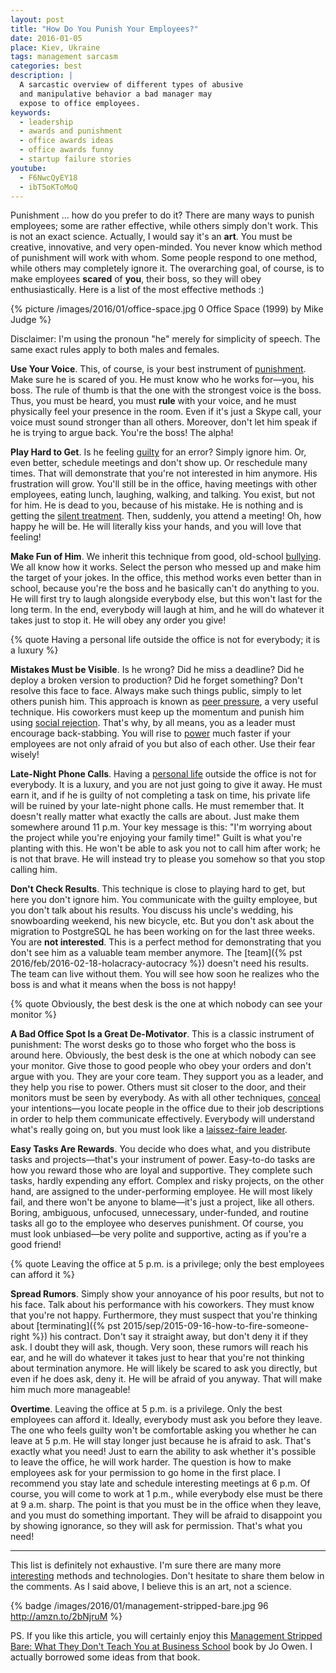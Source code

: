```yaml
---
layout: post
title: "How Do You Punish Your Employees?"
date: 2016-01-05
place: Kiev, Ukraine
tags: management sarcasm
categories: best
description: |
  A sarcastic overview of different types of abusive
  and manipulative behavior a bad manager may
  expose to office employees.
keywords:
  - leadership
  - awards and punishment
  - office awards ideas
  - office awards funny
  - startup failure stories
youtube:
  - F6NwcQyEY18
  - ibT5oKToMoQ
---
```


Punishment ... how do you prefer to do it? There are many ways to punish
employees; some are rather effective, while others simply don't work. This is
not an exact science. Actually, I would say it's an **art**. You must be creative,
innovative, and very open-minded. You never know which method of
punishment will work with whom. Some people respond to one method,
while others may completely ignore it. The overarching goal, of course, is
to make employees **scared** of **you**, their boss, so they will obey enthusiastically.
Here is a list of the most effective methods :)

<!--more-->

{% picture /images/2016/01/office-space.jpg 0 Office Space (1999) by Mike Judge %}

Disclaimer: I'm using the pronoun "he" merely for simplicity of speech. The
same exact rules apply to both males and females.

**Use Your Voice**.
This, of course, is your best instrument of
[punishment](https://en.wikipedia.org/wiki/Punishment). Make sure he is scared
of you. He must know who he works for&mdash;you, his boss. The rule
of thumb is that the one with the strongest voice is the boss. Thus, you
must be heard, you must **rule** with your voice, and he must physically
feel your presence in the room. Even if it's just a Skype call,
your voice must sound stronger than all others.
Moreover, don't let him speak if he is trying to argue back.
You're the boss! The alpha!

**Play Hard to Get**.
Is he feeling [guilty](https://en.wikipedia.org/wiki/Guilt_%28emotion%29) for
an error? Simply ignore him. Or, even better, schedule
meetings and don't show up. Or reschedule many times. That will demonstrate
that you're not interested in him anymore. His frustration
will grow. You'll still be in the office, having meetings with other employees,
eating lunch, laughing, walking, and talking. You exist, but not for him.
He is dead to you, because of his mistake. He is nothing and is getting
the [silent treatment](https://en.wikipedia.org/wiki/Silent_treatment).
Then, suddenly, you attend a meeting! Oh, how happy he will be.
He will literally kiss your hands, and you will love that feeling!

**Make Fun of Him**.
We inherit this technique from good, old-school
[bullying](https://en.wikipedia.org/wiki/Bullying). We all know how it
works. Select the person who messed up and make him the target of your jokes.
In the office, this method works even better than in school, because
you're the boss and he basically can't do anything to you. He will first try
to laugh alongside everybody else, but this won't last for the long term. In the
end, everybody will laugh at him, and he will do whatever it takes just to stop it.
He will obey any order you give!

{% quote Having a personal life outside the office is not for everybody; it is a luxury %}

**Mistakes Must be Visible**.
Is he wrong? Did he miss a deadline? Did he deploy a broken version to production?
Did he forget something? Don't resolve this face to face. Always make such things
public, simply to let others punish him. This approach is known as
[peer pressure](https://en.wikipedia.org/wiki/Peer_pressure), a very
useful technique. His coworkers must keep up the momentum and punish
him using [social rejection](https://en.wikipedia.org/wiki/Social_rejection).
That's why, by all means, you as a leader must encourage back-stabbing.
You will rise to
[power](https://en.wikipedia.org/wiki/Power_and_control_in_abusive_relationships)
much faster if your employees are not only afraid of
you but also of each other. Use their fear wisely!

**Late-Night Phone Calls**.
Having a [personal life](https://en.wikipedia.org/wiki/Personal_life)
outside the office is not for everybody. It is a luxury, and
you are not just going to give it away. He must earn it, and if he is guilty of
not completing a task on time, his private life will be ruined by your
late-night phone calls. He must remember that. It doesn't really matter
what exactly the calls are about. Just make them somewhere around 11 p.m.
Your key message is this: "I'm worrying about the project while you're
enjoying your family time!" Guilt is what you're planting with this.
He won't be able to ask you not to call him after work; he is not that brave.
He will instead try to please you somehow so that you stop calling him.

**Don't Check Results**.
This technique is close to playing hard to get, but here you don't ignore him.
You communicate with the guilty employee, but you don't talk about his
results. You discuss his uncle's wedding, his snowboarding weekend, his
new bicycle, etc. But you don't ask about the migration to PostgreSQL he
has been working on for the last three weeks. You are **not interested**. This is
a perfect method for demonstrating that you don't see him as a valuable
team member anymore. The [team]({% pst 2016/feb/2016-02-18-holacracy-autocracy %})
doesn't need his results. The team can live
without them. You will see how soon he realizes who the boss is and
what it means when the boss is not happy!

{% quote Obviously, the best desk is the one at which nobody can see your monitor %}

**A Bad Office Spot Is a Great De-Motivator**.
This is a classic instrument of punishment: The worst desks go to
those who forget who the boss is around here. Obviously, the best desk is the
one at which nobody can see your monitor. Give those to good people who
obey your orders and don't argue with you. They are your core team. They
support you as a leader, and they help you rise to power. Others must
sit closer to the door, and their monitors must be seen by everybody.
As with all other techniques, [conceal](https://en.wikipedia.org/wiki/Psychological_manipulation)
your intentions&mdash;you
locate people in the office due to their job descriptions in order to help
them communicate effectively. Everybody will understand what's really going on,
but you must look like a
[laissez-faire leader](https://en.wikipedia.org/wiki/Leadership_style#Laissez-faire).

**Easy Tasks Are Rewards**.
You decide who does what, and you distribute tasks and projects&mdash;that's your
instrument of power. Easy-to-do tasks are how you reward those who are loyal
and supportive. They complete such tasks, hardly expending any effort. Complex
and risky projects, on the other hand, are assigned to the under-performing employee. He will most likely
fail, and there won't be anyone to blame&mdash;it's just a project, like
all others. Boring, ambiguous, unfocused, unnecessary, under-funded, and routine
tasks all go to the employee who deserves punishment. Of course,
you must look unbiased&mdash;be very polite and supportive, acting as if you're
a good friend!

{% quote Leaving the office at 5 p.m. is a privilege; only the best employees can afford it %}

**Spread Rumors**.
Simply show your annoyance of his poor results, but not to his face. Talk
about his performance with his coworkers. They must know that you're not
happy. Furthermore, they must suspect that you're thinking about
[terminating]({% pst 2015/sep/2015-09-16-how-to-fire-someone-right %})
his contract. Don't say it straight away, but don't deny it if they
ask. I doubt they will ask, though. Very soon, these rumors will
reach his ear, and he will do whatever it takes just to hear that you're
not thinking about termination anymore. He will likely be scared to ask you directly,
but even if he does ask, deny it. He will be afraid of you anyway. That will
make him much more manageable!

**Overtime**.
Leaving the office at 5 p.m. is a privilege. Only the best employees can afford it.
Ideally, everybody must ask you before they leave. The one who feels
guilty won't be comfortable asking you whether he can leave at 5 p.m. He will
stay longer just because he is afraid to ask. That's exactly what you need!
Just to earn the ability to ask whether it's possible to leave the office,
he will work harder. The question is how to make employees ask for your permission
to go home in the first place. I recommend you stay late and schedule
interesting meetings at 6 p.m. Of course, you will come to work at 1 p.m., while
everybody else must be there at 9 a.m. sharp. The point is that you must be
in the office when they leave, and you must do something important. They will
be afraid to disappoint you by showing ignorance, so they will ask for permission.
That's what you need!

<hr/>

This list is definitely not exhaustive. I'm sure there are many
more [interesting](https://en.wikipedia.org/wiki/Psychopathy)
methods and technologies. Don't hesitate to
share them below in the comments. As I said above, I believe this is
an art, not a science.

{% badge /images/2016/01/management-stripped-bare.jpg 96 http://amzn.to/2bNjruM %}

PS. If you like this article, you will certainly enjoy this
[Management Stripped Bare: What They Don't Teach You at Business School](http://amzn.to/2bNjruM)
book by Jo Owen. I actually borrowed some ideas from that book.
